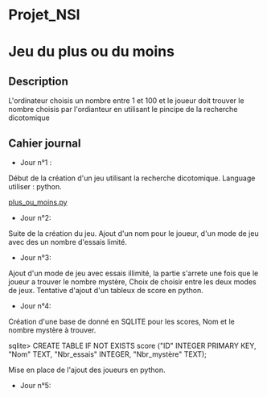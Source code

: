 # Projet_NSI

# Jeu du plus ou du moins

## Description

L'ordinateur choisis un nombre entre 1 et 100 et le joueur doit trouver le nombre choisis par l'ordianteur en utilisant le pincipe de la recherche dicotomique

## Cahier journal

- Jour n°1 :

Début de la création d'un jeu utilisant la recherche dicotomique.
Language utiliser : python.

[plus_ou_moins.py](plus_ou_moins.py)


- Jour n°2:

Suite de la création du jeu. Ajout d'un nom pour le joueur, d'un mode de jeu avec des un nombre d'essais limité.


- Jour n°3:

Ajout d'un mode de jeu avec essais illimité, la partie s'arrete une fois que le joueur a trouver le nombre mystère, Choix de choisir entre les deux modes de jeux.
Tentative d'ajout d'un tableux de score en python.


- Jour n°4:

Création d'une base de donné en SQLITE pour les scores, Nom et le nombre mystère à trouver.

sqlite> CREATE TABLE IF NOT EXISTS score ("ID" INTEGER PRIMARY KEY, "Nom" TEXT, "Nbr_essais" INTEGER, "Nbr_mystère" TEXT);

Mise en place de l'ajout des joueurs en python.

- Jour n°5:

